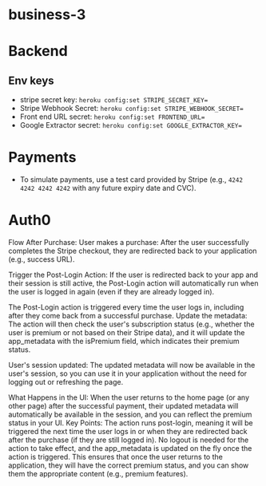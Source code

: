 # business-3

# Backend
## Env keys
- stripe secret key: `heroku config:set STRIPE_SECRET_KEY=`
- Stripe Webhook Secret: `heroku config:set STRIPE_WEBHOOK_SECRET=`
- Front end URL secret: `heroku config:set FRONTEND_URL=`
- Google Extractor secret: `heroku config:set GOOGLE_EXTRACTOR_KEY=`

# Payments
- To simulate payments, use a test card provided by Stripe (e.g., `4242 4242 4242 4242` with any future expiry date and CVC).

# Auth0

Flow After Purchase:
User makes a purchase: After the user successfully completes the Stripe checkout, they are redirected back to your application (e.g., success URL).

Trigger the Post-Login Action: If the user is redirected back to your app and their session is still active, the Post-Login action will automatically run when the user is logged in again (even if they are already logged in).

The Post-Login action is triggered every time the user logs in, including after they come back from a successful purchase.
Update the metadata: The action will then check the user's subscription status (e.g., whether the user is premium or not based on their Stripe data), and it will update the app_metadata with the isPremium field, which indicates their premium status.

User's session updated: The updated metadata will now be available in the user's session, so you can use it in your application without the need for logging out or refreshing the page.

What Happens in the UI:
When the user returns to the home page (or any other page) after the successful payment, their updated metadata will automatically be available in the session, and you can reflect the premium status in your UI.
Key Points:
The action runs post-login, meaning it will be triggered the next time the user logs in or when they are redirected back after the purchase (if they are still logged in).
No logout is needed for the action to take effect, and the app_metadata is updated on the fly once the action is triggered.
This ensures that once the user returns to the application, they will have the correct premium status, and you can show them the appropriate content (e.g., premium features).